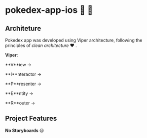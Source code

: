 # pokedex-app-ios :iphone: :apple:

## **Architeture**

Pokedex app was developed using Viper architecture, following the principles of _clean architecture_ :heart: .

**Viper**:

<p>**V**iew ->  <p>
<p>**I**nteractor -> <p>
<p>**P**resenter -> <p>
<p>**E**ntity -> <p>
<p>**R**outer -> <p>

## Project Features

**No Storyboards** :smiley: